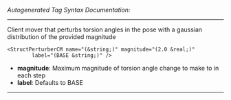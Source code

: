 _Autogenerated Tag Syntax Documentation:_

---
Client mover that perturbs torsion angles in the pose with a gaussian distribution of the provided magnitude

```
<StructPerturberCM name="(&string;)" magnitude="(2.0 &real;)"
        label="(BASE &string;)" />
```

-   **magnitude**: Maximum magnitude of torsion angle change to make to in each step
-   **label**: Defaults to BASE

---
